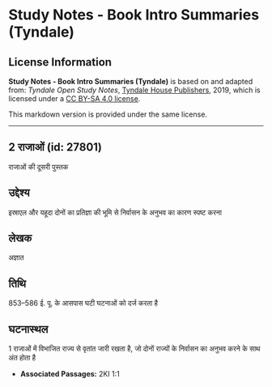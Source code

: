 # Study Notes - Book Intro Summaries (Tyndale)

## License Information

**Study Notes - Book Intro Summaries (Tyndale)** is based on and adapted from: _Tyndale Open Study Notes_, [Tyndale House Publishers](https://tyndaleopenresources.com/), 2019, which is licensed under a [CC BY-SA 4.0 license](https://creativecommons.org/licenses/by-sa/4.0/legalcode.en).

This markdown version is provided under the same license.



--------------------------------

## 2 राजाओं (id: 27801)

राजाओं की दूसरी पुस्तक

उद्देश्य
--------

इस्राएल और यहूदा दोनों का प्रतिज्ञा की भूमि से निर्वासन के अनुभव का कारण स्पष्ट करना

लेखक
----

अज्ञात

तिथि
----

853–586 ई. पू. के आसपास घटी घटनाओं को दर्ज करता है

घटनास्थल
--------

1 राजाओं में विभाजित राज्य से वृतांत जारी रखता है, जो दोनों राज्यों के निर्वासन का अनुभव करने के साथ अंत होता है

* **Associated Passages:** 2KI 1:1

